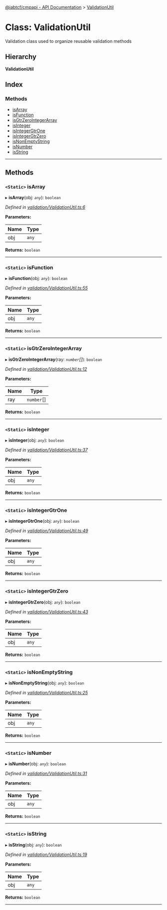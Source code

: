 [@iabtcf/cmpapi - API Documentation](../README.md) > [ValidationUtil](../classes/validationutil.md)

# Class: ValidationUtil

Validation class used to organize reusable validation methods

## Hierarchy

**ValidationUtil**

## Index

### Methods

* [isArray](validationutil.md#isarray)
* [isFunction](validationutil.md#isfunction)
* [isGtrZeroIntegerArray](validationutil.md#isgtrzerointegerarray)
* [isInteger](validationutil.md#isinteger)
* [isIntegerGtrOne](validationutil.md#isintegergtrone)
* [isIntegerGtrZero](validationutil.md#isintegergtrzero)
* [isNonEmptyString](validationutil.md#isnonemptystring)
* [isNumber](validationutil.md#isnumber)
* [isString](validationutil.md#isstring)

---

## Methods

<a id="isarray"></a>

### `<Static>` isArray

▸ **isArray**(obj: *`any`*): `boolean`

*Defined in [validation/ValidationUtil.ts:6](https://github.com/chrispaterson/iabtcf/blob/aa3fc72/modules/cmpapi/src/validation/ValidationUtil.ts#L6)*

**Parameters:**

| Name | Type |
| ------ | ------ |
| obj | `any` |

**Returns:** `boolean`

___
<a id="isfunction"></a>

### `<Static>` isFunction

▸ **isFunction**(obj: *`any`*): `boolean`

*Defined in [validation/ValidationUtil.ts:55](https://github.com/chrispaterson/iabtcf/blob/aa3fc72/modules/cmpapi/src/validation/ValidationUtil.ts#L55)*

**Parameters:**

| Name | Type |
| ------ | ------ |
| obj | `any` |

**Returns:** `boolean`

___
<a id="isgtrzerointegerarray"></a>

### `<Static>` isGtrZeroIntegerArray

▸ **isGtrZeroIntegerArray**(ray: *`number`[]*): `boolean`

*Defined in [validation/ValidationUtil.ts:12](https://github.com/chrispaterson/iabtcf/blob/aa3fc72/modules/cmpapi/src/validation/ValidationUtil.ts#L12)*

**Parameters:**

| Name | Type |
| ------ | ------ |
| ray | `number`[] |

**Returns:** `boolean`

___
<a id="isinteger"></a>

### `<Static>` isInteger

▸ **isInteger**(obj: *`any`*): `boolean`

*Defined in [validation/ValidationUtil.ts:37](https://github.com/chrispaterson/iabtcf/blob/aa3fc72/modules/cmpapi/src/validation/ValidationUtil.ts#L37)*

**Parameters:**

| Name | Type |
| ------ | ------ |
| obj | `any` |

**Returns:** `boolean`

___
<a id="isintegergtrone"></a>

### `<Static>` isIntegerGtrOne

▸ **isIntegerGtrOne**(obj: *`any`*): `boolean`

*Defined in [validation/ValidationUtil.ts:49](https://github.com/chrispaterson/iabtcf/blob/aa3fc72/modules/cmpapi/src/validation/ValidationUtil.ts#L49)*

**Parameters:**

| Name | Type |
| ------ | ------ |
| obj | `any` |

**Returns:** `boolean`

___
<a id="isintegergtrzero"></a>

### `<Static>` isIntegerGtrZero

▸ **isIntegerGtrZero**(obj: *`any`*): `boolean`

*Defined in [validation/ValidationUtil.ts:43](https://github.com/chrispaterson/iabtcf/blob/aa3fc72/modules/cmpapi/src/validation/ValidationUtil.ts#L43)*

**Parameters:**

| Name | Type |
| ------ | ------ |
| obj | `any` |

**Returns:** `boolean`

___
<a id="isnonemptystring"></a>

### `<Static>` isNonEmptyString

▸ **isNonEmptyString**(obj: *`any`*): `boolean`

*Defined in [validation/ValidationUtil.ts:25](https://github.com/chrispaterson/iabtcf/blob/aa3fc72/modules/cmpapi/src/validation/ValidationUtil.ts#L25)*

**Parameters:**

| Name | Type |
| ------ | ------ |
| obj | `any` |

**Returns:** `boolean`

___
<a id="isnumber"></a>

### `<Static>` isNumber

▸ **isNumber**(obj: *`any`*): `boolean`

*Defined in [validation/ValidationUtil.ts:31](https://github.com/chrispaterson/iabtcf/blob/aa3fc72/modules/cmpapi/src/validation/ValidationUtil.ts#L31)*

**Parameters:**

| Name | Type |
| ------ | ------ |
| obj | `any` |

**Returns:** `boolean`

___
<a id="isstring"></a>

### `<Static>` isString

▸ **isString**(obj: *`any`*): `boolean`

*Defined in [validation/ValidationUtil.ts:19](https://github.com/chrispaterson/iabtcf/blob/aa3fc72/modules/cmpapi/src/validation/ValidationUtil.ts#L19)*

**Parameters:**

| Name | Type |
| ------ | ------ |
| obj | `any` |

**Returns:** `boolean`

___

